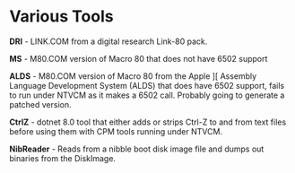 # Various Tools

**DRI** - LINK.COM from a digital research Link-80 pack.

**MS** - M80.COM version of Macro 80 that does not have 6502 support

**ALDS** - M80.COM version of Macro 80 from the Apple ][ Assembly Language Development System (ALDS) that does have 6502 support, fails to run under NTVCM as it makes a 6502 call. Probably going to generate a patched version.

**CtrlZ** - dotnet 8.0 tool that either adds or strips Ctrl-Z to and from text files before using them with CPM tools running under NTVCM.

**NibReader** - Reads from a nibble boot disk image file and dumps out binaries from the DiskImage.

